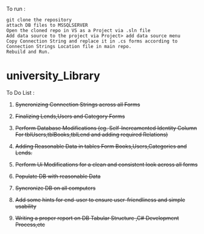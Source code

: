 To run :

    git clone the repository
    attach DB files to MSSQLSERVER
    Open the cloned repo in VS as a Project via .sln file
    Add data source to the project via Project> add data source menu
    Copy Connection String and replace it in .cs forms according to Connection Strings Location file in main repo.
    Rebuild and Run.

# university_Library
To Do List :
1. <strike>Syncronizing Connection Strings across all Forms 
 
2. Finalizing Lends,Users and Category Forms
3. Perform Database Modifications (eg. Self-Increamented Identity Column For tblUsers,tblBooks,tblLend and adding required Relations)
4. Adding Reasonable Data in tables Form Books,Users,Categories and Lends.


5. Perform Ui Modifications for a clean and consistent look across all forms
6. Populate DB with reasonable Data
7. Syncronize DB on all computers
8. Add some hints for end-user to ensure user-friendliness and simple usability
9. Writing a proper report on DB Tabular Structure ,C# Development Process,etc</strike>

 
